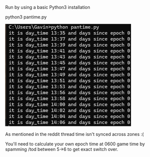 Run by using a basic Python3 installation

python3 pantime.py


![Example](pantime.py.example.png?raw=true "Example")


As mentioned in the reddit thread time isn't synced across zones :(

You'll need to calculate your own epoch time at 0600 game time by spamming /tod between 5->6 to get exact switch over.

